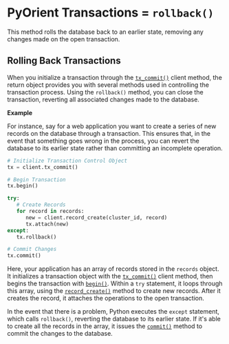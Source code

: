 
# PyOrient Transactions = `rollback()`

This method rolls the database back to an earlier state, removing any changes made on the open transaction.

## Rolling Back Transactions

When you initialize a transaction through the [`tx_commit()`](PyOrient-Client-Tx-Commit.md) client method, the return object provides you with several methods used in controlling the transaction process.  Using the `rollback()` method, you can close the transaction, reverting all associated changes made to the database.

**Example**

For instance, say for a web application you want to create a series of new records on the database through a transaction.  This ensures that, in the event that something goes wrong in the process, you can revert the database to its earlier state rather than committing an incomplete operation.

```py
# Initialize Transaction Control Object
tx = client.tx_commit()

# Begin Transaction
tx.begin()

try:
   # Create Records
   for record in records:
      new = client.record_create(cluster_id, record)
      tx.attach(new)
except:
   tx.rollback()

# Commit Changes
tx.commit()
```

Here, your application has an array of records stored in the `records` object.  It initializes a transaction object with the [`tx_commit()`](PyOrient-Client-Tx-Commit.md) client method, then begins the transaction with [`begin()`](PyOrient-Tx-Begin.md).  Within a `try` statement, it loops through this array, using the [`record_create()`](PyOrient-Client-Record-Create.md) method to create new records.  After it creates the record, it attaches the operations to the open transaction.

In the event that there is a problem, Python executes the `except` statement, which calls `rollback()`, reverting the database to its earlier state.  If it's able to create all the records in the array, it issues the [`commit()`](PyOrient-Tx-Commit.md) method to commit the changes to the database.
